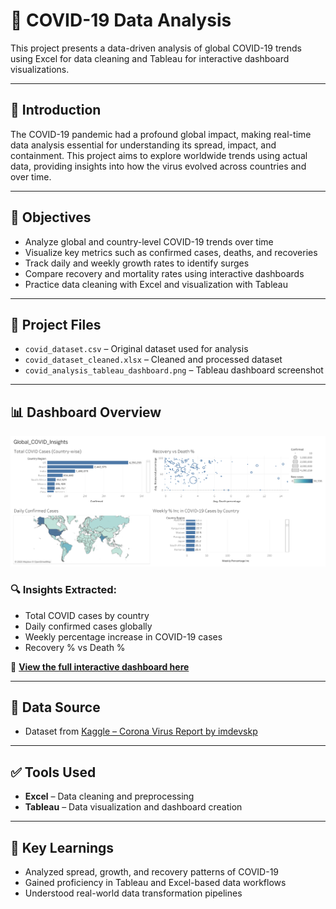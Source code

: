 # 🦠 COVID-19 Data Analysis

This project presents a data-driven analysis of global COVID-19 trends using Excel for data cleaning and Tableau for interactive dashboard visualizations.

---

## 🧭 Introduction

The COVID-19 pandemic had a profound global impact, making real-time data analysis essential for understanding its spread, impact, and containment. This project aims to explore worldwide trends using actual data, providing insights into how the virus evolved across countries and over time.

---

## 🎯 Objectives

- Analyze global and country-level COVID-19 trends over time  
- Visualize key metrics such as confirmed cases, deaths, and recoveries  
- Track daily and weekly growth rates to identify surges  
- Compare recovery and mortality rates using interactive dashboards  
- Practice data cleaning with Excel and visualization with Tableau  

---

## 📁 Project Files

- `covid_dataset.csv` – Original dataset used for analysis  
- `covid_dataset_cleaned.xlsx` – Cleaned and processed dataset  
- `covid_analysis_tableau_dashboard.png` – Tableau dashboard screenshot  

---

## 📊 Dashboard Overview

![Tableau Dashboard](covid_analysis_tableau_dashboard.png)

### 🔍 Insights Extracted:
- Total COVID cases by country  
- Daily confirmed cases globally  
- Weekly percentage increase in COVID-19 cases  
- Recovery % vs Death %

📎 **[View the full interactive dashboard here](https://public.tableau.com/app/profile/diya.patel4361/viz/COVID-19_Analysis_Dashboard/Dashboard1)**  

---

## 📄 Data Source

- Dataset from [Kaggle – Corona Virus Report by imdevskp](https://www.kaggle.com/datasets/imdevskp/corona-virus-report)

---

## ✅ Tools Used

- **Excel** – Data cleaning and preprocessing  
- **Tableau** – Data visualization and dashboard creation  

---

## 📌 Key Learnings

- Analyzed spread, growth, and recovery patterns of COVID-19  
- Gained proficiency in Tableau and Excel-based data workflows  
- Understood real-world data transformation pipelines  
